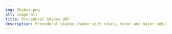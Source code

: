 ```yaml
---
img: Skybox.png
alt: image-alt
title: Procedural Skybox URP
description: Procedural skybox shader with stars, minor and major nebulas and background glow. Support for BRP and URP.
---
```

